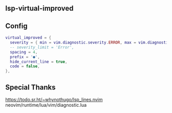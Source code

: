## lsp-virtual-improved

## Config

```lua
virtual_improved = {
  severity = { min = vim.diagnostic.severity.ERROR, max = vim.diagnostic.severity.ERROR },
  -- severity_limit = 'Error',
  spacing = 4,
  prefix = '●',
  hide_current_line = true,
  code = false,
},
```

## Special Thanks
https://todo.sr.ht/~whynothugo/lsp_lines.nvim
neovim/runtime/lua/vim/diagnostic.lua
